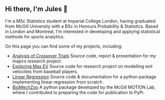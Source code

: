 ## Hi there, I'm Jules 👋

I'm a MSc Statistics student at Imperial College London, having graduated from McGill University with a BSc in Honours Probability & Statistics. Based in London and Montreal, I'm interested in developing and applying statistical methods for sports analytics.

On this page you can find some of my projects, including:
- [Analysis of Crossover Trials](https://github.com/jules-collard/Analysis-of-Crossover-Trials) Source code, report & presentation for my majors research project.
- [Exploring Max EV](https://github.com/jules-collard/Exploring-MaxEV) Source code for research project on modelling exit velocities from baseball players.
- [Linear Regression](https://github.com/jules-collard/linear-regression-ols) Source code & documentation for a python package implementing linear regression from scratch.
- [BioMechZoo](https://github.com/jules-collard/biomechzoo) A python package developed by the McGill MOTION Lab, where I contributed to preparing the code for publication to PyPi.
